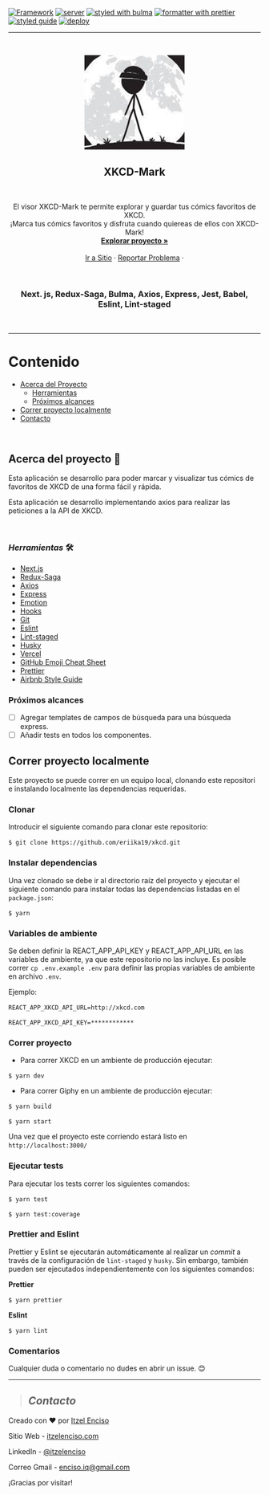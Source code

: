 [![Framework](https://img.shields.io/badge/Framework-React.js-important?style=plastic)](https://create-react-app.dev/docs)
[![server](https://img.shields.io/badge/server-express-yellow?style=plastic)](https://expressjs.com/)
[![styled with bulma](https://img.shields.io/badge/styled-Emotion-pink?style=plastic)](https://bulma.io/)
[![formatter with prettier](https://img.shields.io/badge/formatter-prettier-blueviolet?style=plastic)](https://github.com/prettier/prettier)
[![styled guide](https://img.shields.io/badge/style_guide-Airbnb-violet?style=plastic)](https://github.com/airbnb/javascript)
[![deploy](https://img.shields.io/:deploy-Vercel-blue.svg?style=plastic)](https://vercel.com/import?utm_medium=default-template&filter=next.js&utm_source=create-next-app&utm_campaign=create-next-app-readme)

---

<br />
<p align="center">
  <a href="https://xkcd-mark.vercel.app/">
    <img src="public/favicon.ico" alt="Logo" width="200">
  </a>
<br />
<h2 align="center">XKCD-Mark</h2>
<br />
  <p align="center">
El visor XKCD-Mark te permite explorar y guardar tus cómics favoritos de XKCD. <br />
¡Marca tus cómics favoritos y disfruta cuando quiereas de ellos con XKCD-Mark!   <br />
    <a href="https://github.com/eriika19/xkcd/tree/master/src"><strong>Explorar proyecto »</strong></a>
    <br />
    <br />
    <a href="https://gipphy.herokuapp.com">Ir a Sitio</a>
    ·
    <a href="https://github.com/eriika19/xkcd/issues">Reportar Problema</a>
    ·
  </p>
  <br />
</p>
 
 <h3 align="center"> Next. js, Redux-Saga, Bulma, Axios, Express, Jest, Babel, Eslint, Lint-staged</h3>
 
 <br />

---

# Contenido

- [Acerca del Proyecto](#acerca-del-proyecto)
  - [Herramientas](#_herramientas_)
  - [Próximos alcances](#próximos-alcances)
- [Correr proyecto localmente](#correr-proyecto-localmente)
- [Contacto](#contacto)

 <br />

## Acerca del proyecto 🚀

Esta aplicación se desarrollo para poder marcar y visualizar tus cómics de favoritos de XKCD de una
forma fácil y rápida.

Esta aplicación se desarrollo implementando axios para realizar las peticiones a la API de XKCD.

 <br />

### _*Herramientas*_ 🛠️

- [Next.js](https://github.com/zeit/next.js/)
- [Redux-Saga](https://github.com/bmealhouse/next-redux-saga)
- [Axios](https://github.com/axios/axios)
- [Express](https://expressjs.com/)
- [Emotion](https://emotion.sh/)
- [Hooks](https://es.reactjs.org/docs/hooks-intro.html)
- [Git](https://git-scm.com/)
- [Eslint](https://eslint.org/)
- [Lint-staged](https://openbase.io/js/lint-staged)
- [Husky](https://github.com/typicode/husky)
- [Vercel](https://vercel.com)
- [GitHub Emoji Cheat Sheet](https://www.webpagefx.com/tools/emoji-cheat-sheet)
- [Prettier](https://github.com/prettier/prettier)
- [Airbnb Style Guide](https://github.com/airbnb/javascript)

### Próximos alcances

- [ ] Agregar templates de campos de búsqueda para una búsqueda express.
- [ ] Añadir tests en todos los componentes.

## Correr proyecto localmente

Este proyecto se puede correr en un equipo local, clonando este repositori e instalando localmente
las dependencias requeridas.

### Clonar

Introducir el siguiente comando para clonar este repositorio:

```
$ git clone https://github.com/eriika19/xkcd.git
```

### Instalar dependencias

Una vez clonado se debe ir al directorio raíz del proyecto y ejecutar el siguiente comando para
instalar todas las dependencias listadas en el `package.json`:

```
$ yarn
```

### Variables de ambiente

Se deben definir la REACT_APP_API_KEY y REACT_APP_API_URL en las variables de ambiente, ya que este
repositorio no las incluye. Es posible correr `cp .env.example .env` para definir las propias
variables de ambiente en archivo `.env`.

Ejemplo:

```shell
REACT_APP_XKCD_API_URL=http://xkcd.com
```

```shell
REACT_APP_XKCD_API_KEY=************
```

### Correr proyecto

- Para correr XKCD en un ambiente de producción ejecutar:

```
$ yarn dev
```

- Para correr Giphy en un ambiente de producción ejecutar:

```
$ yarn build
```

```
$ yarn start
```

Una vez que el proyecto este corriendo estará listo en `http://localhost:3000/`

### Ejecutar tests

Para ejecutar los tests correr los siguientes comandos:

```
$ yarn test
```

```
$ yarn test:coverage
```

### Prettier and Eslint

Prettier y Eslint se ejecutarán automáticamente al realizar un _commit_ a través de la configuración
de `lint-staged` y `husky`. Sin embargo, también pueden ser ejecutados independientemente con los
siguientes comandos:

**Prettier**

```
$ yarn prettier
```

**Eslint**

```
$ yarn lint
```

### Comentarios

Cualquier duda o comentario no dudes en abrir un issue. 😊

---

> ## _Contacto_

Creado con ❤️ por [Itzel Enciso](https://github.com/eriika19)

Sitio Web - [itzelenciso.com](https://itzelenciso.com/)

LinkedIn - [@itzelenciso](https://www.linkedin.com/in/itzelenciso/)

Correo Gmail -
[enciso.iq@gmail.com](<mailto:enciso.iq@gmail.com?subject=Reclutamiento&body=¡Buen día! el motivo de contacto es:>)

¡Gracias por visitar!
